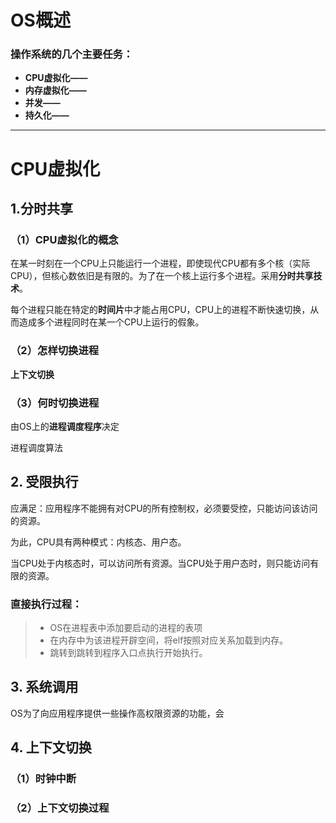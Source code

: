 # OS概述

### 操作系统的几个主要任务：

* **CPU虚拟化——**
* **内存虚拟化——**
* **并发——**
* **持久化——**

---

# CPU虚拟化

## 1.分时共享

### （1）CPU虚拟化的概念

在某一时刻在一个CPU上只能运行一个进程，即使现代CPU都有多个核（实际CPU），但核心数依旧是有限的。为了在一个核上运行多个进程。采用**分时共享技术**。

每个进程只能在特定的**时间片**中才能占用CPU，CPU上的进程不断快速切换，从而造成多个进程同时在某一个CPU上运行的假象。

### （2）怎样切换进程

**上下文切换**

### （3）何时切换进程

由OS上的**进程调度程序**决定

进程调度算法

## 2. 受限执行

应满足：应用程序不能拥有对CPU的所有控制权，必须要受控，只能访问该访问的资源。

为此，CPU具有两种模式：内核态、用户态。

当CPU处于内核态时，可以访问所有资源。当CPU处于用户态时，则只能访问有限的资源。

### 直接执行过程：

> * OS在进程表中添加要启动的进程的表项
> * 在内存中为该进程开辟空间，将elf按照对应关系加载到内存。
> * 跳转到跳转到程序入口点执行开始执行。

## 3. 系统调用

OS为了向应用程序提供一些操作高权限资源的功能，会



## 4. 上下文切换

### （1）时钟中断



### （2）上下文切换过程







